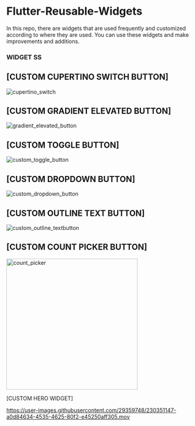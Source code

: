 

# Flutter-Reusable-Widgets
In this repo, there are widgets that are used frequently and customized according to where they are used. You can use these widgets and make improvements and additions.

### WIDGET SS

## [CUSTOM CUPERTINO SWITCH BUTTON]

![cupertino_switch](https://user-images.githubusercontent.com/29359748/195869392-7a23e92c-d641-4bd2-b5e4-eabe354c65f1.png)

## [CUSTOM GRADIENT ELEVATED BUTTON]

![gradient_elevated_button](https://user-images.githubusercontent.com/29359748/195875941-96356266-bc13-4c0d-b8da-c54fdea6ec65.png)

## [CUSTOM TOGGLE BUTTON]

![custom_toggle_button](https://user-images.githubusercontent.com/29359748/195978886-c853f9a3-4d8b-451b-b036-0de298fe6a46.png)

## [CUSTOM DROPDOWN BUTTON]

![custom_dropdown_button](https://user-images.githubusercontent.com/29359748/195983964-e3b6617e-4c92-46fb-b1ff-eb069b238c23.png)

## [CUSTOM OUTLINE TEXT BUTTON]

![custom_outline_textbutton](https://user-images.githubusercontent.com/29359748/195984469-1f65f80b-b43e-4aef-91a3-30da5a619dc5.png)

## [CUSTOM COUNT PICKER BUTTON]

<img width="342" alt="count_picker" src="https://user-images.githubusercontent.com/29359748/196165640-797604d6-0579-4158-a066-9adb6346181e.png">

[CUSTOM HERO WIDGET]


https://user-images.githubusercontent.com/29359748/230351147-a0d84634-4535-4625-80f2-e45250aff305.mov



